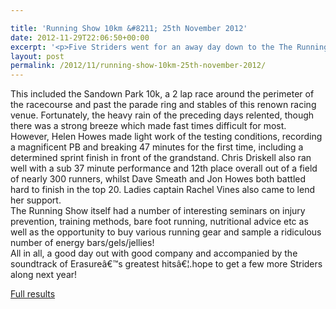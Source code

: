 ```yaml
---

title: 'Running Show 10km &#8211; 25th November 2012'
date: 2012-11-29T22:06:50+00:00
excerpt: '<p>Five Striders went for an away day down to the The Running Show at Sandown Park racecourse near London last Sunday.</p>'
layout: post
permalink: /2012/11/running-show-10km-25th-november-2012/
---
```

This included the Sandown Park 10k, a 2 lap race around the perimeter of the racecourse and past the parade ring and stables of this renown racing venue. Fortunately, the heavy rain of the preceding days relented, though there was a strong breeze which made fast times difficult for most.  
However, Helen Howes made light work of the testing conditions, recording a magnificent PB and breaking 47 minutes for the first time, including a determined sprint finish in front of the grandstand. Chris Driskell also ran well with a sub 37 minute performance and 12th place overall out of a field of nearly 300 runners, whilst Dave Smeath and Jon Howes both battled hard to finish in the top 20. Ladies captain Rachel Vines also came to lend her support.  
The Running Show itself had a number of interesting seminars on injury prevention, training methods, bare foot running, nutritional advice etc as well as the opportunity to buy various running gear and sample a ridiculous number of energy bars/gels/jellies!  
All in all, a good day out with good company and accompanied by the soundtrack of Erasureâ€™s greatest hitsâ€¦.hope to get a few more Striders along next year!

<a href="http://www.runningshow.co.uk/portals/running/Files/RunningShow10K-Results.pdf" target="_blank" rel="nofollow">Full results</a>